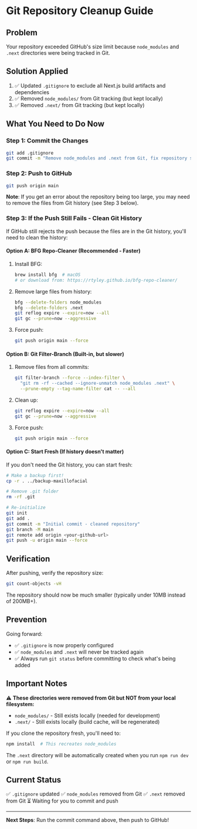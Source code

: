 # Git Repository Cleanup Guide

## Problem
Your repository exceeded GitHub's size limit because `node_modules` and `.next` directories were being tracked in Git.

## Solution Applied
1. ✅ Updated `.gitignore` to exclude all Next.js build artifacts and dependencies
2. ✅ Removed `node_modules/` from Git tracking (but kept locally)
3. ✅ Removed `.next/` from Git tracking (but kept locally)

## What You Need to Do Now

### Step 1: Commit the Changes

```bash
git add .gitignore
git commit -m "Remove node_modules and .next from Git, fix repository size"
```

### Step 2: Push to GitHub

```bash
git push origin main
```

**Note**: If you get an error about the repository being too large, you may need to remove the files from Git history (see Step 3 below).

### Step 3: If the Push Still Fails - Clean Git History

If GitHub still rejects the push because the files are in the Git history, you'll need to clean the history:

#### Option A: BFG Repo-Cleaner (Recommended - Faster)

1. Install BFG:
   ```bash
   brew install bfg  # macOS
   # or download from: https://rtyley.github.io/bfg-repo-cleaner/
   ```

2. Remove large files from history:
   ```bash
   bfg --delete-folders node_modules
   bfg --delete-folders .next
   git reflog expire --expire=now --all
   git gc --prune=now --aggressive
   ```

3. Force push:
   ```bash
   git push origin main --force
   ```

#### Option B: Git Filter-Branch (Built-in, but slower)

1. Remove files from all commits:
   ```bash
   git filter-branch --force --index-filter \
     "git rm -rf --cached --ignore-unmatch node_modules .next" \
     --prune-empty --tag-name-filter cat -- --all
   ```

2. Clean up:
   ```bash
   git reflog expire --expire=now --all
   git gc --prune=now --aggressive
   ```

3. Force push:
   ```bash
   git push origin main --force
   ```

#### Option C: Start Fresh (If history doesn't matter)

If you don't need the Git history, you can start fresh:

```bash
# Make a backup first!
cp -r . ../backup-maxillofacial

# Remove .git folder
rm -rf .git

# Re-initialize
git init
git add .
git commit -m "Initial commit - cleaned repository"
git branch -M main
git remote add origin <your-github-url>
git push -u origin main --force
```

## Verification

After pushing, verify the repository size:

```bash
git count-objects -vH
```

The repository should now be much smaller (typically under 10MB instead of 200MB+).

## Prevention

Going forward:
- ✅ `.gitignore` is now properly configured
- ✅ `node_modules` and `.next` will never be tracked again
- ✅ Always run `git status` before committing to check what's being added

## Important Notes

⚠️ **These directories were removed from Git but NOT from your local filesystem:**
- `node_modules/` - Still exists locally (needed for development)
- `.next/` - Still exists locally (build cache, will be regenerated)

If you clone the repository fresh, you'll need to:
```bash
npm install  # This recreates node_modules
```

The `.next` directory will be automatically created when you run `npm run dev` or `npm run build`.

## Current Status

✅ `.gitignore` updated
✅ `node_modules` removed from Git
✅ `.next` removed from Git
⏳ Waiting for you to commit and push

---

**Next Steps**: Run the commit command above, then push to GitHub!

